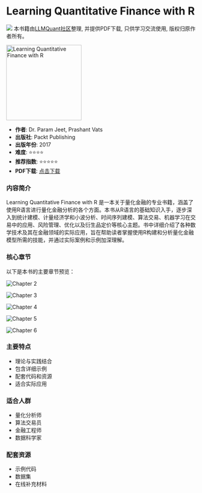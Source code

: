 # Learning Quantitative Finance with R

![](https://fastly.jsdelivr.net/gh/bucketio/img3@main/2024/09/04/1725464231869-e0b2f727-2a0f-4270-bf6c-31ddc350426a.gif)
本书籍由[LLMQuant社区](https://llmquant.com/)整理, 并提供PDF下载, 只供学习交流使用, 版权归原作者所有。

<img src="1.png" alt="Learning Quantitative Finance with R" width="200"/>

- **作者**: Dr. Param Jeet, Prashant Vats
- **出版社**: Packt Publishing
- **出版年份**: 2017
- **难度**: ⭐⭐⭐⭐
- **推荐指数**: ⭐⭐⭐⭐⭐
- **PDF下载**: [点击下载](https://quant-wiki.com/pdf/Learning%20Quantitative%20Finance%20with%20R.pdf)

### 内容简介

Learning Quantitative Finance with R 是一本关于量化金融的专业书籍，涵盖了使用R语言进行量化金融分析的各个方面。本书从R语言的基础知识入手，逐步深入到统计建模、计量经济学和小波分析、时间序列建模、算法交易、机器学习在交易中的应用、风险管理、优化以及衍生品定价等核心主题。书中详细介绍了各种数学技术及其在金融领域的实际应用，旨在帮助读者掌握使用R构建和分析量化金融模型所需的技能，并通过实际案例和示例加深理解。

### 核心章节

以下是本书的主要章节预览：

![Chapter 2](2.png)

![Chapter 3](3.png)

![Chapter 4](4.png)

![Chapter 5](5.png)

![Chapter 6](6.png)

### 主要特点

- 理论与实践结合
- 包含详细示例
- 配套代码和资源
- 适合实际应用

### 适合人群

- 量化分析师
- 算法交易员
- 金融工程师
- 数据科学家

### 配套资源

- 示例代码
- 数据集
- 在线补充材料